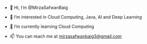 - 👋 Hi, I’m @MirzaSafwanBaig

- 👀 I’m interested in Cloud Computing, Java, AI and Deep Learning

- 🌱 I’m currently learning Cloud Computing

- 📫 You can reach me at mirzasafwanbaig3@gmail.com

<!---
SafwanBaig/SafwanBaig is a ✨ special ✨ repository because its `README.md` (this file) appears on your GitHub profile.
You can click the Preview link to take a look at your changes.
--->
